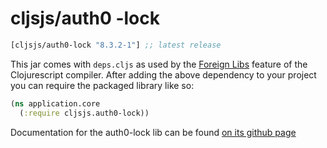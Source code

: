 # cljsjs/auth0 -lock

[](dependency)
```clojure
[cljsjs/auth0-lock "8.3.2-1"] ;; latest release
```
[](/dependency)

This jar comes with `deps.cljs` as used by the [Foreign Libs][flibs] feature
of the Clojurescript compiler. After adding the above dependency to your project
you can require the packaged library like so:

```clojure
(ns application.core
  (:require cljsjs.auth0-lock))
```

Documentation for the auth0-lock lib can be found [on its github page](https://github.com/auth0/lock)

[flibs]: https://github.com/clojure/clojurescript/wiki/Foreign-Dependencies
